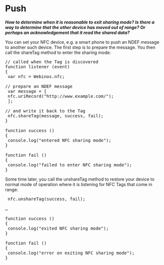 Push
====

_**How to determine when it is reasonable to exit sharing mode? Is there a way to determine that the other device has moved out of range? Or perhaps an acknowledgement that it read the shared data?**_

You can set your NFC device, e.g. a smart phone to push an NDEF message to another such device. The first step is to prepare the message. You then call the shareTag method to enter the sharing mode:

<pre class="javascript prettyprint">
// called when the Tag is discovered
function listener (event)
{
 var nfc = Webinos.nfc;

// prepare an NDEF message
 var message = [
 nfc.uriRecord("http://www.example.com/");
 ];

// and write it back to the Tag
 nfc.shareTag(message, success, fail);
}

function success ()
{
 console.log("entered NFC sharing mode");
}

function fail ()
{
 console.log("failed to enter NFC sharing mode");
}
</pre>

Some time later, you call the unshareTag method to restore your device to normal mode of operation where it is listening for NFC Tags that come in range:

<pre class="javascript prettyprint">
 nfc.unshareTag(success, fail);

…

function success ()
{
 console.log("exited NFC sharing mode");
}

function fail ()
{
 console.log("error on exiting NFC sharing mode");
}
</pre>

